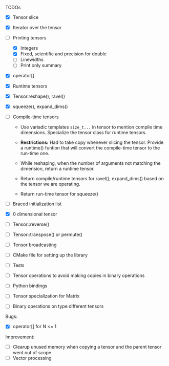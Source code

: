 TODOs
- [x] Tensor slice
- [x] Iterator over the tensor
- [ ] Printing tensors
    - [x] Integers
    - [x] Fixed, scientific and precision for double
    - [ ] Linewidths
    - [ ] Print only summary
- [x] operator[]
- [x] Runtime tensors
- [x] Tensor.reshape(), ravel() 
- [x] squeeze(), expand_dims()
- [ ] Compile-time tensors

    - Use variadic templates `size_t...` in tensor to mention compile time dimensions. Specialize the tensor class for runtime tensors. 

    - **Restrictions:** Had to take copy whenever slicing the tensor. Provide a runtime() funtion that will convert the compile-time tensor to the run-time one.

    - While reshaping, when the number of arguments not matching the dimension, return a runtime tensor.

    - Return compile/runtime tensors for ravel(), expand_dims() based on the tensor we are operating.

    - Return run-time tensor for squeeze()

- [ ] Braced initialization list
- [x] 0 dimensional tensor
- [ ] Tensor::reverse() 
- [ ] Tensor::transpose() or permute()
- [ ] Tensor broadcasting
- [ ] CMake file for setting up the library
- [ ] Tests
- [ ] Tensor operations to avoid making copies in binary operations
- [ ] Python bindings
- [ ] Tensor specialization for Matrix
- [ ] Binary operations on type different tensors

Bugs:
- [x] operator[] for N <= 1

Improvement:
- [ ] Clearup unused memory when copying a tensor and the parent tensor went out of scope
- [ ] Vector processing